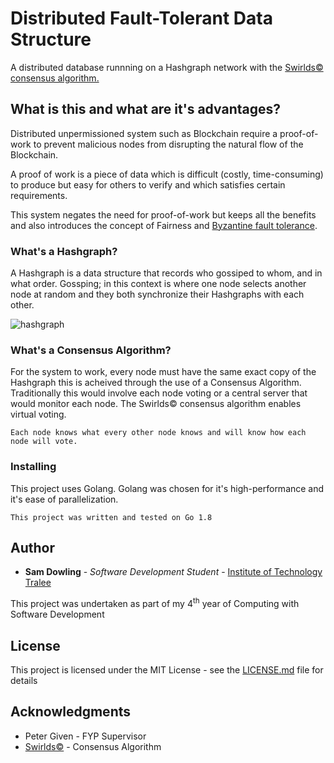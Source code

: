# Distributed Fault-Tolerant Data Structure

A distributed database runnning on a Hashgraph network with the [Swirlds&#169; consensus algorithm.](http://www.swirlds.com/downloads/SWIRLDS-TR-2016-01.pdf)

## What is this and what are it's advantages?

Distributed unpermissioned system such as Blockchain require a proof-of-work to prevent malicious nodes from disrupting the natural flow of the Blockchain.

A proof of work is a piece of data which is difficult (costly, time-consuming) to produce but easy for others to verify and which satisfies certain requirements.

This system negates the need for proof-of-work but keeps all the benefits and also introduces the concept of Fairness and [Byzantine fault tolerance](https://en.wikipedia.org/wiki/Byzantine_fault_tolerance).

### What's a Hashgraph?

A Hashgraph is a data structure that records who gossiped to whom, and in what order.
Gossping; in this context is where one node selects another node at random and they both synchronize their Hashgraphs with each other.

![hashgraph](http://i.imgur.com/RQ6Py44.png?1)

### What's a Consensus Algorithm?

For the system to work, every node must have the same exact copy of the Hashgraph this is acheived through the use of a Consensus Algorithm. Traditionally this would involve each node voting or a central server that would monitor each node. The Swirlds&#169; consensus algorithm enables virtual voting.

`Each node knows what every other node knows and will know how each node will vote.`

### Installing

This project uses Golang. Golang was chosen for it's high-performance and it's ease of parallelization.

```
This project was written and tested on Go 1.8
```

## Author

* **Sam Dowling** - *Software Development Student* - [Institute of Technology Tralee](http://ittralee.ie)

This project was undertaken as part of my 4<sup>th</sup> year of Computing with Software Development 

## License

This project is licensed under the MIT License - see the [LICENSE.md](LICENSE.md) file for details

## Acknowledgments

* Peter Given - FYP Supervisor 
* [Swirlds&#169;](http://www.swirlds.com/) - Consensus Algorithm
